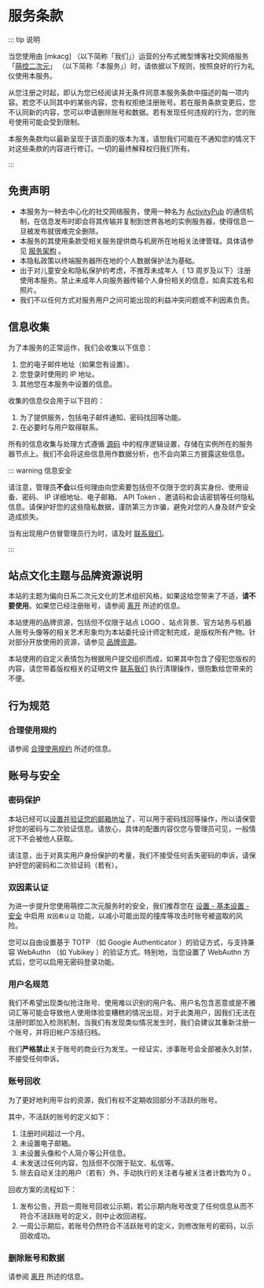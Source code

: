 # 服务条款 <Badge type="tip" text="ToS" vertical="top" />

::: tip 说明

当您使用由 [mkacg] （以下简称「我们」）运营的分布式微型博客社交网络服务 「[萌控二次元]」 （以下简称「本服务」）时，请依据以下规则，按照良好的行为礼仪使用本服务。

从您注册之时起，即认为您已经阅读并无条件同意本服务条款中描述的每一项内容。若您不认同其中的某些内容，您有权拒绝注册账号。若在服务条款变更后，您不认同新的内容，您可以申请删除账号和数据。若有发现任何违规的行为，您的账号使用可能会受到限制。

本服务条款均以最新呈现于该页面的版本为准，请恕我们可能在不通知您的情况下对这些条款的内容进行修订。一切的最终解释权归我们所有。

:::

## 免责声明

- 本服务为一种去中心化的社交网络服务，使用一种名为 [ActivityPub] 的通信机制，在信息发布时即会将其传输并复制到世界各地的实例服务器，使得信息一旦被发布就很难完全删除。
- 本服务的其使用条款受相关服务提供商与机房所在地相关法律管辖。具体请参见 [服务架构] 。
- 本隐私政策以终端服务器所在地的个人数据保护法为基础。
- 出于对儿童安全和隐私保护的考虑，不推荐未成年人（ 13 周岁及以下）注册使用本服务。禁止未成年人向服务器传输个人身份相关的信息，如真实姓名和照片。
- 我们不以任何方式对服务用户之间可能出现的利益冲突问题或不利因素负责。

## 信息收集

为了本服务的正常运作，我们会收集以下信息：

1. 您的电子邮件地址（如果您有设置）。
2. 您登录时使用的 IP 地址。
3. 其他您在本服务中设置的信息。

收集的信息仅会用于以下目的：

1. 为了提供服务，包括电子邮件通知、密码找回等功能。
2. 在必要时与用户取得联系。

所有的信息收集与处理方式遵循 [源码] 中的程序逻辑设置，存储在实例所在的服务器节点上。我们不会将这些信息用作数据分析，也不会向第三方披露这些信息。

::: warning 信息安全

请注意，管理员**不会**以任何理由向您索要包括但不仅限于您的真实身份、使用设备、密码、 IP 详细地址、电子邮箱、 API Token 、邀请码和会话密钥等任何隐私信息。请保护好您的这些隐私数据，谨防第三方诈骗，避免对您的人身及财产安全造成损失。

当有出现用户仿冒管理员行为时，请及时 [联系我们]。

:::

## 站点文化主题与品牌资源说明

本站的主题为偏向日系二次元文化的艺术组织风格，如果这给您带来了不适，**请不要使用**。如果您已经注册账号，请参阅 [离开] 所述的信息。

本站使用的品牌资源，包括但不仅限于站点 LOGO 、站点背景、官方站务与机器人账号头像等的相关艺术形象均为本站委托设计师定制完成，是版权所有产物。针对部分开放使用的资源，请参见 [品牌资源]。

本站使用的自定义表情包为根据用户提交组织而成，如果其中包含了侵犯您版权的内容，请您带着版权相关的证明文件 [联系我们] 执行清理操作，很抱歉给您带来的不便。

## 行为规范

### 合理使用规约

请参阅 [合理使用规约] 所述的信息。

## 账号与安全

### 密码保护

本站已经可以[设置并验证您的邮箱地址]了，可以用于密码找回等操作，所以请保管好您的密码与二次验证信息。请放心，具体的配置内容仅您与管理员可见，一般情况下不会被他人获取。

请注意，出于对真实用户身份保护的考量，我们不接受任何丢失密码的申诉，请保护好您的密码和二次验证码（若有）。

### 双因素认证

为进一步提升您使用萌控二次元服务时的安全，我们推荐您在 [设置 - 基本设置 - 安全] 中启用 `双因素认证` 功能，以减小可能出现的撞库等攻击时账号被盗取的风险。

您可以自由设置基于 TOTP （如 Google Authenticator ）的验证方式，与支持兼容 WebAuthn （如 Yubikey ）的验证方式。特别地，当您设置了 WebAuthn 方式后，您可以启用无密码登录功能。

### 用户名规范

我们不希望出现类似抢注账号、使用难以识别的用户名、用户名包含恶意或是不雅词汇等可能会导致他人使用体验变糟糕的情况出现，对于此类用户，因我们无法在注册时即加入检测机制，当我们有发现类似情况发生时，我们会建议其重新注册一个账号，并将旧帐户冻结归档。

我们**严格禁止**关于账号的商业行为发生。一经证实，涉事账号会全部被永久封禁，不接受任何申诉。

### 账号回收

为了更好地利用平台的资源，我们有权不定期收回部分不活跃的账号。

其中，不活跃的账号的定义如下：

1. 注册时间超过一个月。
2. 未设置电子邮箱。
3. 未设置头像和个人简介等公开信息。
4. 未发送过任何内容，包括但不仅限于贴文、私信等。
5. 除去自动关注的用户（若有）外，手动执行的关注者与被关注者计数均为 0 。

回收方案的流程如下：

1. 发布公告，开启一周账号回收公示期，若公示期内账号改变了任何信息从而不符合不活跃账号的定义，则中止收回进程。
2. 一周公示期后，若账号仍然符合不活跃账号的定义，则修改账号的密码，以示回收成功。

### 删除账号和数据

请参阅 [离开] 所述的信息。

[萌控二次元]: https://mkacg.social
[ActivityPub]: https://activitypub.rocks
[源码]: https://github.com/misskey-dev/misskey
[合理使用规约]: /aup/
[离开]: /leave/
[联系我们]: /contact/
[品牌资源]: /brand-assets/
[设置并验证您的邮箱地址]: https://mkacg.social/settings/email
[设置 - 基本设置 - 安全]: https://mkacg.social/settings/security
[服务架构]: /service-structure/
